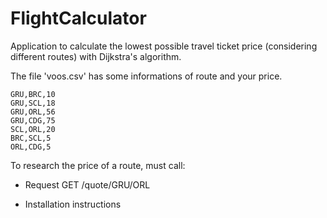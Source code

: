 # FlightCalculator

Application to calculate the lowest possible travel ticket price (considering different routes) with Dijkstra's algorithm.

The file 'voos.csv' has some informations of route and your price.

```
GRU,BRC,10
GRU,SCL,18
GRU,ORL,56
GRU,CDG,75
SCL,ORL,20
BRC,SCL,5
ORL,CDG,5
```

To research the price of a route, must call:

- Request
  GET /quote/GRU/ORL
  
* Installation instructions
